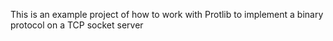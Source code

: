 This is an example project of how to work with Protlib to implement a binary protocol on a TCP socket server
